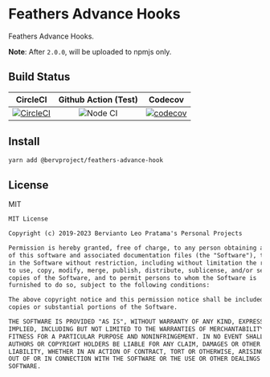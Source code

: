 # Feathers Advance Hooks

Feathers Advance Hooks.

**Note**: After `2.0.0`, will be uploaded to npmjs only.

## Build Status

| CircleCI | Github Action (Test) | Codecov |
|:--------:|:--------------------:|:-------:|
| [![CircleCI](https://circleci.com/gh/bervProject/feathers-advance-hook.svg?style=svg)](https://circleci.com/gh/bervProject/feathers-advance-hook) | ![Node CI](https://github.com/bervProject/feathers-advance-hook/workflows/Node%20CI/badge.svg) | [![codecov](https://codecov.io/gh/bervProject/feathers-advance-hook/branch/main/graph/badge.svg)](https://codecov.io/gh/bervProject/feathers-advance-hook) |

## Install

```bash
yarn add @bervproject/feathers-advance-hook
```

## License

MIT

```markdown
MIT License

Copyright (c) 2019-2023 Bervianto Leo Pratama's Personal Projects

Permission is hereby granted, free of charge, to any person obtaining a copy
of this software and associated documentation files (the "Software"), to deal
in the Software without restriction, including without limitation the rights
to use, copy, modify, merge, publish, distribute, sublicense, and/or sell
copies of the Software, and to permit persons to whom the Software is
furnished to do so, subject to the following conditions:

The above copyright notice and this permission notice shall be included in all
copies or substantial portions of the Software.

THE SOFTWARE IS PROVIDED "AS IS", WITHOUT WARRANTY OF ANY KIND, EXPRESS OR
IMPLIED, INCLUDING BUT NOT LIMITED TO THE WARRANTIES OF MERCHANTABILITY,
FITNESS FOR A PARTICULAR PURPOSE AND NONINFRINGEMENT. IN NO EVENT SHALL THE
AUTHORS OR COPYRIGHT HOLDERS BE LIABLE FOR ANY CLAIM, DAMAGES OR OTHER
LIABILITY, WHETHER IN AN ACTION OF CONTRACT, TORT OR OTHERWISE, ARISING FROM,
OUT OF OR IN CONNECTION WITH THE SOFTWARE OR THE USE OR OTHER DEALINGS IN THE
SOFTWARE.
```

